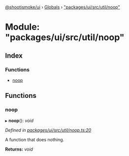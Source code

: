 [@shootismoke/ui](../README.md) › [Globals](../globals.md) › ["packages/ui/src/util/noop"](_packages_ui_src_util_noop_.md)

# Module: "packages/ui/src/util/noop"

## Index

### Functions

* [noop](_packages_ui_src_util_noop_.md#noop)

## Functions

###  noop

▸ **noop**(): *void*

*Defined in [packages/ui/src/util/noop.ts:20](https://github.com/shootismoke/common/blob/72777b1/packages/ui/src/util/noop.ts#L20)*

A function that does nothing.

**Returns:** *void*
